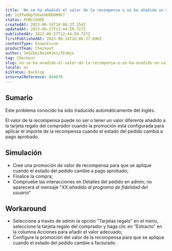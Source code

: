 ```yaml
---
title: 'No se ha añadido el valor de la recompensa o se ha añadido un valor diferente a la tarjeta regalo'
id: 3i9TwGKpYOkwnHUXDON9V7
status: PUBLISHED
createdAt: 2023-06-14T16:06:37.154Z
updatedAt: 2023-06-27T12:44:59.727Z
publishedAt: 2023-06-27T12:44:59.727Z
firstPublishedAt: 2023-06-14T16:06:37.696Z
contentType: knownIssue
productTeam: Checkout
author: 2mXZkbi0oi061KicTExNjo
tag: Checkout
slug: no-se-ha-anadido-el-valor-de-la-recompensa-o-se-ha-anadido-un-valor-diferente-a-la-tarjeta-regalo
locale: es
kiStatus: Backlog
internalReference: 844079
---
```


## Sumario

<div class="alert alert-info">
  <p>Este problema conocido ha sido traducido automáticamente del inglés.</p>
</div>


El valor de la recompensa puede no ser o tener un valor diferente añadido a la tarjeta regalo del comprador cuando la promoción está configurada para aplicar el importe de la recompensa cuando el estado del pedido cambia a pago aprobado.


##

## Simulación



- Cree una promoción de valor de recompensa para que se aplique cuando el estado del pedido cambie a pago aprobado;
- Finalice la compra;
- Compruebe las interacciones en Detalles del pedido en admin; no aparecerá el mensaje "_XX añadido al programa de fidelidad del usuario_"



## Workaround



- Seleccione a través de admin la opción "Tarjetas regalo" en el menú, seleccione la tarjeta regalo del comprador y haga clic en "Extracto" en la columna Acciones para añadir el valor adecuado;
- Configure la promoción del valor de la recompensa para que se aplique cuando el estado del pedido cambie a facturado.



